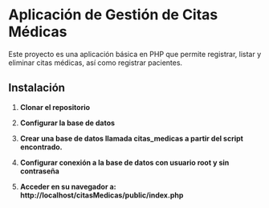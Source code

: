 # Aplicación de Gestión de Citas Médicas

Este proyecto es una aplicación básica en PHP que permite registrar, listar y eliminar citas médicas, así como registrar pacientes.


## Instalación 

1. **Clonar el repositorio**
 
2. **Configurar la base de datos**
   
4. **Crear una base de datos llamada citas_medicas a partir del script encontrado.**
  
5. **Configurar conexión a la base de datos con usuario root y sin contraseña**

6. **Acceder en su navegador a: http://localhost/citasMedicas/public/index.php**

